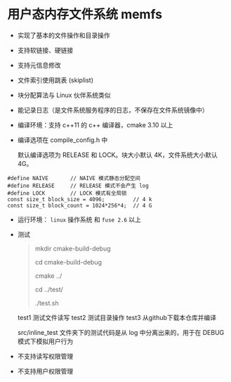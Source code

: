 # 用户态内存文件系统 memfs

* 实现了基本的文件操作和目录操作

* 支持软链接、硬链接

* 支持元信息修改

* 文件索引使用跳表 (skiplist) 

* 块分配算法与 Linux 伙伴系统类似

* 能记录日志（是文件系统服务程序的日志，不保存在文件系统镜像中）

* 编译环境：支持 c++11 的 c++ 编译器，cmake 3.10 以上

* 编译选项在 compile_config.h 中

  默认编译选项为 RELEASE 和 LOCK。块大小默认 4K，文件系统大小默认 4G。

```
#define NAIVE       // NAIVE 模式静态分配空间
#define RELEASE     // RELEASE 模式不会产生 log
#define LOCK        // LOCK 模式有全局锁
const size_t block_size = 4096;         // 4 k
const size_t block_count = 1024*256*4;  // 4 G
```

* 运行环境： `linux` 操作系统 和 `fuse 2.6` 以上

* 测试
  > mkdir cmake-build-debug
  > 
  > cd cmake-build-debug
  > 
  > cmake ../
  >
  > cd ../test/
  >
  > ./test.sh
  > 

  test1 测试文件读写
  test2 测试目录操作
  test3 从github下载本仓库并编译

  src/inline_test 文件夹下的测试代码是从 log 中分离出来的，用于在 DEBUG 模式下模拟用户行为

* 不支持读写权限管理

* 不支持用户权限管理

  ```
  
  ```
